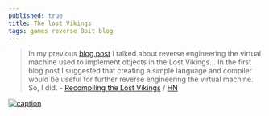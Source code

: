 ```yaml
---
published: true
title: The lost Vikings
tags: games reverse 8bit blog
---
```

> In my previous [blog post](https://ryiron.wordpress.com/2017/02/01/finding-the-lost-vikings-reversing-a-virtual-machine/) I talked about reverse engineering the virtual machine used to implement objects in the Lost Vikings...  In the first blog post I suggested that creating a simple language and compiler would be useful for further reverse engineering the virtual machine. So, I did. - [Recompiling the Lost Vikings](https://ryiron.wordpress.com/2017/03/26/recompiling-the-lost-vikings/) / [HN](https://news.ycombinator.com/item?id=13984131)

[ ![caption](http://homepage.eircom.net/~lostvikings/pics/tlvikings.gif) ](http://homepage.eircom.net/~lostvikings/)
